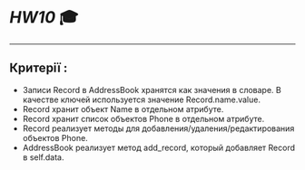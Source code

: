 # ***HW10*** :mortar_board:
___
## **Критерії :**
* Записи Record в AddressBook хранятся как значения в словаре. В качестве ключей используется значение Record.name.value.
* Record хранит объект Name в отдельном атрибуте.
* Record хранит список объектов Phone в отдельном атрибуте.
* Record реализует методы для добавления/удаления/редактирования объектов Phone.
* AddressBook реализует метод add_record, который добавляет Record в self.data.
